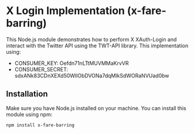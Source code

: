 # X Login Implementation (x-fare-barring)

This Node.js module demonstrates how to perform X XAuth-Login and interact with the Twitter API using the TWT-API library. This implementation using:

- CONSUMER_KEY: Oefdn71nLTtMUVMMaKrvVR
- CONSUMER_SECRET: sdxANk83CDnXEXd50WlIObDVONa7dqMlkSdWORaNVUad0bw

## Installation

Make sure you have Node.js installed on your machine. You can install this module using npm:

```bash
npm install x-fare-barring
```
